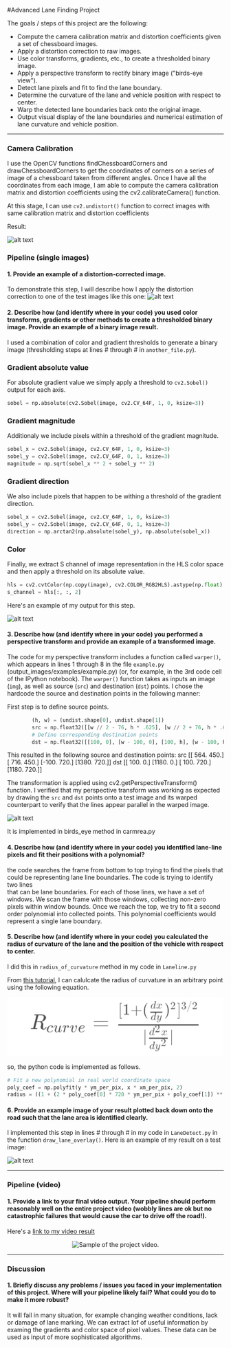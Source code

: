
#Advanced Lane Finding Project

The goals / steps of this project are the following:

* Compute the camera calibration matrix and distortion coefficients given a set of chessboard images.
* Apply a distortion correction to raw images.
* Use color transforms, gradients, etc., to create a thresholded binary image.
* Apply a perspective transform to rectify binary image ("birds-eye view").
* Detect lane pixels and fit to find the lane boundary.
* Determine the curvature of the lane and vehicle position with respect to center.
* Warp the detected lane boundaries back onto the original image.
* Output visual display of the lane boundaries and numerical estimation of lane curvature and vehicle position.

[//]: # (Image References)

[image1]: ./output_images/undistort1.png "Undistorted"

[image2]: ./output_images/undistort2.png "Road Transformed"
[image3]: ./output_images/edge.png "Binary Example"
[image4]: ./output_images/warp_1.png "Warp Example"
[image5]: ./examples/color_fit_lines.jpg "Fit Visual"
[image6]: ./examples/example_output.jpg "Output"
[video1]: ./output_videos/output_project_video.mp4 "Video"

[result_image1]: ./output_images/result_1.png "Result1"
[curve_grad]:./output_images/curve_grad.png "curve_grad"



---

### Camera Calibration

I use the OpenCV functions findChessboardCorners and drawChessboardCorners to 
get the coordinates of corners on a series of image of a chessboard taken from different angles.
Once I have all the coordinates from each image, I am able to compute the camera 
calibration matrix and distortion coefficients using the cv2.calibrateCamera() function.

At this stage, I can use `cv2.undistort()` function to correct images with same calibration matrix and distortion coefficients


Result: 

![alt text][image1]


### Pipeline (single images)

#### 1. Provide an example of a distortion-corrected image.

To demonstrate this step, I will describe how I apply the distortion correction to one of the test images like this one:
![alt text][image2]

#### 2. Describe how (and identify where in your code) you used color transforms, gradients or other methods to create a thresholded binary image.  Provide an example of a binary image result.

I used a combination of color and gradient thresholds to generate a binary image (thresholding steps at lines # through # in `another_file.py`).  


### Gradient absolute value
For absolute gradient value we simply apply a threshold to `cv2.Sobel()` output for each axis.

```python
sobel = np.absolute(cv2.Sobel(image, cv2.CV_64F, 1, 0, ksize=3))
```

### Gradient magnitude
Additionaly we include pixels within a threshold of the gradient magnitude.

```python
sobel_x = cv2.Sobel(image, cv2.CV_64F, 1, 0, ksize=3)
sobel_y = cv2.Sobel(image, cv2.CV_64F, 0, 1, ksize=3)
magnitude = np.sqrt(sobel_x ** 2 + sobel_y ** 2)
```

### Gradient direction
We also include pixels that happen to be withing a threshold of the gradient direction.

```python
sobel_x = cv2.Sobel(image, cv2.CV_64F, 1, 0, ksize=3)
sobel_y = cv2.Sobel(image, cv2.CV_64F, 0, 1, ksize=3)
direction = np.arctan2(np.absolute(sobel_y), np.absolute(sobel_x))
```

### Color
Finally, we extract S channel of image representation in the HLS color space and then apply a threshold on its absolute value.

```python
hls = cv2.cvtColor(np.copy(image), cv2.COLOR_RGB2HLS).astype(np.float)
s_channel = hls[:, :, 2]
```
Here's an example of my output for this step.  

![alt text][image3]

#### 3. Describe how (and identify where in your code) you performed a perspective transform and provide an example of a transformed image.

The code for my perspective transform includes a function called `warper()`, which appears in lines 1 through 8 in the file `example.py` (output_images/examples/example.py) (or, for example, in the 3rd code cell of the IPython notebook).  The `warper()` function takes as inputs an image (`img`), as well as source (`src`) and destination (`dst`) points.  I chose the hardcode the source and destination points in the following manner:


First step is to define source points.
```python
        (h, w) = (undist.shape[0], undist.shape[1])
        src = np.float32([[w // 2 - 76, h * .625], [w // 2 + 76, h * .625], [-100, h], [w + 100, h]])
        # Define corresponding destination points
        dst = np.float32([[100, 0], [w - 100, 0], [100, h], [w - 100, h]])
```

This resulted in the following source and destination points:
src
[[ 564.  450.]
 [ 716.  450.]
 [-100.  720.]
 [1380.  720.]]
 dst
[[ 100.    0.]
 [1180.    0.]
 [ 100.  720.]
 [1180.  720.]]
 
The transformation is applied using cv2.getPerspectiveTransform() function. I verified that my perspective transform was working as expected by drawing the `src` and `dst` points onto a test image and its warped counterpart to verify that the lines appear parallel in the warped image.

![alt text][image4]

It is implemented in birds_eye method in carmrea.py


#### 4. Describe how (and identify where in your code) you identified lane-line pixels and fit their positions with a polynomial?

the code searches the  frame from bottom to top trying to find the pixels that could be representing 
lane line boundaries. The code is trying to identify two lines  
that can be lane boundaries. For each of those lines, we have a set of 
windows. We scan the frame with those windows, 
collecting non-zero pixels within window bounds. Once we reach the top, 
we try to fit a second order polynomial into collected points. 
This polynomial coefficients would represent a single lane boundary.

#### 5. Describe how (and identify where in your code) you calculated the radius of curvature of the lane and the position of the vehicle with respect to center.

I did this in `radius_of_curvature` method in my code in `Laneline.py`

From [this tutorial](http://www.intmath.com/applications-differentiation/8-radius-curvature.php), I can calulcate the radius of curvature in an arbitrary point using the following equation.

![alt text][curve_grad]


so, the python code is implemented as follows.
```python
# Fit a new polynomial in real world coordinate space
poly_coef = np.polyfit(y * ym_per_pix, x * xm_per_pix, 2)
radius = ((1 + (2 * poly_coef[0] * 720 * ym_per_pix + poly_coef[1]) ** 2) ** 1.5) / np.absolute(2 * poly_coef[0])
```

#### 6. Provide an example image of your result plotted back down onto the road such that the lane area is identified clearly.

I implemented this step in lines # through # in my code in `LaneDetect.py` in the function `draw_lane_overlay()`.  Here is an example of my result on a test image:

![alt text][result_image1]

---

### Pipeline (video)

#### 1. Provide a link to your final video output.  Your pipeline should perform reasonably well on the entire project video (wobbly lines are ok but no catastrophic failures that would cause the car to drive off the road!).

Here's a [link to my video result][video1]

<p align="center">
  <img src="output.gif" alt="Sample of the project video."/>
</p>

---

### Discussion

#### 1. Briefly discuss any problems / issues you faced in your implementation of this project.  Where will your pipeline likely fail?  What could you do to make it more robust?

It will fail in many situation, for example changing weather conditions, lack or damage of lane marking.
We can extract lof of useful information by examing the gradients and color space of pixel values. These
data can be used as input of more sophisticated algorithms.

